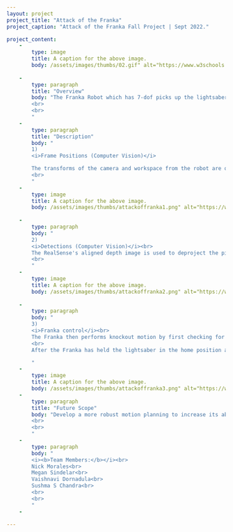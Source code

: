 ```yaml
---
layout: project
project_title: "Attack of the Franka"
project_caption: "Attack of the Franka Fall Project | Sept 2022."

project_content:
    - 
        type: image
        title: A caption for the above image.
        body: /assets/images/thumbs/02.gif" alt="https://www.w3schools.com/bootstrap4/paris.jpg
    
    -
        type: paragraph
        title: "Overview"
        body: "The Franka Robot which has 7-dof picks up the lightsaber and knocks down enemies represented by red blocks while protecting the allies represented by blue blocks. These enemies and allies are arbitrarily positioned.
        <br>
        <br>
        "
    -
        type: paragraph
        title: "Description"
        body: "
        1)
        <i>Frame Positions (Computer Vision)</i>

        The transforms of the camera and workspace from the robot are obtained using AprilTags. The frames are fixed to the most recent transform so that even if the AprilTag is removed or covered by a fallen enemy, we can still know the relative positions from each other from the latest calibration.<br>
        <br>
        "
    -
        type: image
        title: A caption for the above image.
        body: /assets/images/thumbs/attackoffranka1.png" alt="https://www.w3schools.com/bootstrap4/paris.jpg
    
    -
        type: paragraph
        body: "
        2)
        <i>Detections (Computer Vision)</i><br>
        The RealSense's aligned depth image is used to deproject the pixels in the RGB image into real world coordinates. For reliability, several filters are used (depth, contour area, location, and opening/closing) to ensure only the relevant objects are detected. Enemies and allies are detected, and their centroids give their position. Their labelling is sorted in x direction. The count of enemies vanquished is also calculated.        
        <br>
        "
    -
        type: image
        title: A caption for the above image.
        body: /assets/images/thumbs/attackoffranka2.png" alt="https://www.w3schools.com/bootstrap4/paris.jpg
    
    -
        type: paragraph
        body: "
        3)
        <i>Franka control</i><br>
        The Franka then performs knockout motion by first checking for a left swing, stab, and then right swing possibility to knock out enemies without harming any allies, while keeping the ally safety as the highest priority. It decides to NOT execute any motion if harm of any ally cannot be avoided. <br>
        <br>
        After the Franka has held the lightsaber in the home position and the service to is called, the allies are added as collision object into the scene.

        "
    -
        type: image
        title: A caption for the above image.
        body: /assets/images/thumbs/attackoffranka3.png" alt="https://www.w3schools.com/bootstrap4/paris.jpg
    -
        type: paragraph
        title: "Future Scope"
        body: "Develop a more robust motion planning to increase its ability to tackle plan and execute decisions for more edge cases and other position variations of enemies and allies.
        <br>
        <br>
        "
    -
        type: paragraph
        body: "
        <i><b>Team Members:</b></i><br>
        Nick Morales<br>
        Megan Sindelar<br>
        Vaishnavi Dornadula<br>
        Sushma S Chandra<br>
        <br>
        <br>
        "
    -

---
```


